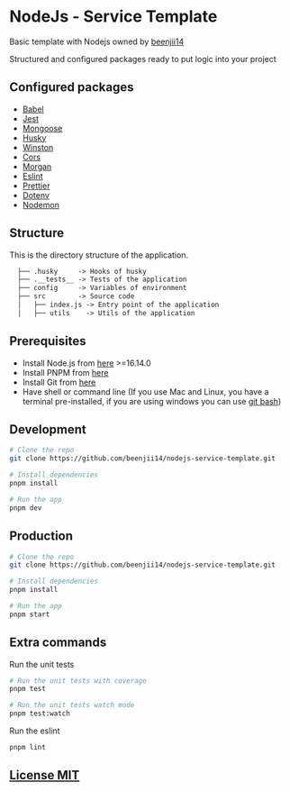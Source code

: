 # NodeJs - Service Template

Basic template with Nodejs owned by [beenjii14](https://github.com/beenjii14)

Structured and configured packages ready to put logic into your project

## Configured packages

- [Babel](https://babeljs.io/)
- [Jest](https://jestjs.io/)
- [Mongoose](https://mongoosejs.com/)
- [Husky](https://typicode.github.io/husky/#/)
- [Winston](https://www.npmjs.com/package/winston)
- [Cors](https://www.npmjs.com/package/cors)
- [Morgan](https://www.npmjs.com/package/morgan)
- [Eslint](https://eslint.org/)
- [Prettier](https://prettier.io/)
- [Dotenv](https://www.npmjs.com/package/dotenv)
- [Nodemon](https://www.npmjs.com/package/nodemon)

## Structure

This is the directory structure of the application.

```txt
  ├── .husky     -> Hooks of husky
  ├── .__tests__ -> Tests of the application
  ├── config     -> Variables of environment
  ├── src        -> Source code
  │   ├── index.js -> Entry point of the application
  │   ├── utils    -> Utils of the application
```

## Prerequisites

- Install Node.js from [here](http://nodejs.org) >=16.14.0
- Install PNPM from [here](https://pnpm.io/es/installation)
- Install Git from [here](https://git-scm.com/downloads)
- Have shell or command line (If you use Mac and Linux, you have a terminal pre-installed, if you are using windows you can use [git bash](https://git-scm.com/downloads))

## Development

```bash
# Clone the repo
git clone https://github.com/beenjii14/nodejs-service-template.git

# Install dependencies
pnpm install

# Run the app
pnpm dev
```

## Production

```bash
# Clone the repo
git clone https://github.com/beenjii14/nodejs-service-template.git

# Install dependencies
pnpm install

# Run the app
pnpm start
```

## Extra commands

Run the unit tests

```bash
# Run the unit tests with coverage
pnpm test

# Run the unit tests watch mode
pnpm test:watch
```

Run the eslint

```bash
pnpm lint
```

## [License MIT](LICENSE)
